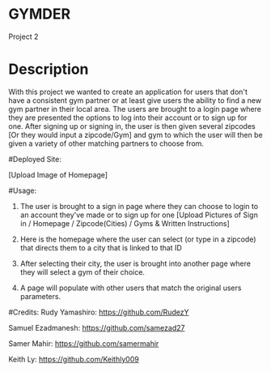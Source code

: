 # GYMDER 
Project 2 

# Description 
With this project we wanted to create an application for users that don't have a consistent gym partner or at least give users the ability to find a new gym partner in their local area. The users are brought to a login page where they are presented the options to log into their account or to sign up for one. After signing up or signing in, the user is then given several zipcodes [Or they would input a zipcode/Gym] and gym to which the user will then be given a variety of other matching partners to choose from. 

#Deployed Site: 

[Upload Image of Homepage] 

#Usage: 

1. The user is brought to a sign in page where they can choose to login to an account they've made or to sign up for one 
[Upload Pictures of Sign in / Homepage / Zipcode(Cities) / Gyms & Written Instructions] 

2. Here is the homepage where the user can select (or type in a zipcode) that directs them to a city that is linked to that ID 

3. After selecting their city, the user is brought into another page where they will select a gym of their choice. 

4. A page will populate with other users that match the original users parameters. 


#Credits: 
Rudy Yamashiro: https://github.com/RudezY 

Samuel Ezadmanesh: https://github.com/samezad27 

Samer Mahir: https://github.com/samermahir 

Keith Ly: https://github.com/Keithly009 
